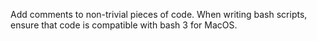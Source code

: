 Add comments to non-trivial pieces of code.
When writing bash scripts, ensure that code is compatible with bash 3 for MacOS.